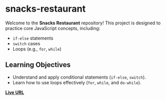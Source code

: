 # snacks-restaurant

Welcome to the **Snacks Restaurant** repository! This project is designed to practice core JavaScript concepts, including:

- `if-else` statements
- `switch` cases
- Loops (e.g., `for`, `while`)

## Learning Objectives

- Understand and apply conditional statements (`if-else`, `switch`).
- Learn how to use loops effectively (`for`, `while`, and `do-while`).

 [**Live URL**]( https://noorsroor.github.io/snacks-restaurant/)
